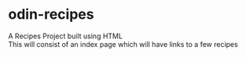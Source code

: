 # odin-recipes
A Recipes Project built using HTML \
This will consist of an index page which will have links to a few recipes